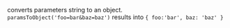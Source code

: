 converts parameters string to an object. `paramsToObject('foo=bar&baz=baz')` results into `{ foo:'bar', baz: 'baz' }`

